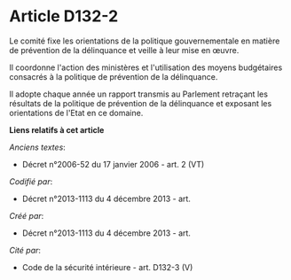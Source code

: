 # Article D132-2

Le comité fixe les orientations de la politique gouvernementale en matière de prévention de la délinquance et veille à leur
mise en œuvre.

Il coordonne l'action des ministères et l'utilisation des moyens budgétaires consacrés à la politique de prévention de la
délinquance.

Il adopte chaque année un rapport transmis au Parlement retraçant les résultats de la politique de prévention de la
délinquance et exposant les orientations de l'Etat en ce domaine.

**Liens relatifs à cet article**

_Anciens textes_:

  - Décret n°2006-52 du 17 janvier 2006 - art. 2 (VT)

_Codifié par_:

  - Décret n°2013-1113 du 4 décembre 2013 - art.

_Créé par_:

  - Décret n°2013-1113 du 4 décembre 2013 - art.

_Cité par_:

  - Code de la sécurité intérieure - art. D132-3 (V)
